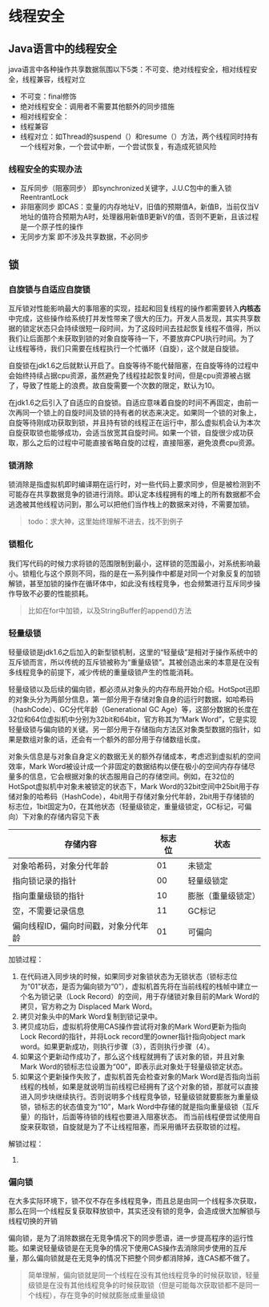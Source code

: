 # 线程安全

## Java语言中的线程安全

java语言中各种操作共享数据氛围以下5类：不可变、绝对线程安全，相对线程安全，线程兼容，线程对立

- 不可变：final修饰
- 绝对线程安全：调用者不需要其他额外的同步措施
- 相对线程安全：
- 线程兼容
- 线程对立：如Thread的suspend（）和resume（）方法，两个线程同时持有一个线程对象，一个尝试中断，一个尝试恢复，有造成死锁风险

### 线程安全的实现办法

- 互斥同步（阻塞同步） 即synchronized关键字，J.U.C包中的重入锁ReentrantLock 
- 非阻塞同步 即CAS：变量的内存地址V，旧值的预期值A，新值B，当前仅当V地址的值符合预期为A时，处理器用新值B更新V的值，否则不更新，且该过程是一个原子性的操作
- 无同步方案 即不涉及共享数据，不必同步

## 锁

### 自旋锁与自适应自旋锁

互斥锁对性能影响最大的事阻塞的实现，挂起和回复线程的操作都需要转入<b>内核态</b>中完成，这些操作给系统打并发性带来了很大的压力。开发人员发现，其实共享数据的锁定状态只会持续很短一段时间，为了这段时间去挂起恢复线程不值得，所以我们让后面那个未获取到锁的对象自旋等待一下，不要放弃CPU执行时间。为了让线程等待，我们只需要在线程执行一个忙循环（自旋），这个就是自旋锁。

自旋锁在jdk1.6之后就默认开启了。自旋等待不能代替阻塞，在自旋等待的过程中会始终持续占据cpu资源，虽然避免了线程挂起恢复时间，但是cpu资源被占据了，导致了性能上的浪费。故自旋需要一个次数的限定，默认为10。

在jdk1.6之后引入了自适应的自旋锁。自适应意味着自旋的时间不再固定，由前一次再同一个锁上的自旋时间及锁的持有者的状态来决定。如果同一个锁的对象上，自旋等待刚成功获取到锁，并且持有锁的线程正在运行中，那么虚拟机会认为本次自旋获取锁也能够成功，会适当放宽其自旋时间。如果一个锁，自旋很少成功获取，那么之后的过程中可能直接省略自旋的过程，直接阻塞，避免浪费cpu资源。

### 锁消除

锁消除是指虚拟机即时编译期在运行时，对一些代码上要求同步，但是被检测到不可能存在共享数据竞争的锁进行消除。即认定本线程拥有的堆上的所有数据都不会逃逸被其他线程访问到，那么可以把他们当作栈上的数据来对待，不需要加锁。

> todo：求大神，这里始终理解不进去，找不到例子

### 锁粗化

我们写代码的时候力求将锁的范围限制到最小，这样锁的范围最小，对系统影响最小。锁粗化与这个原则不同，指的是在一系列操作中都是对同一个对象反复的加锁解锁，甚至加锁的操作在循环体中，如此没有线程竞争，也会频繁进行互斥同步操作导致不必要的性能损耗。

> 比如在for中加锁，以及StringBuffer的append()方法

### 轻量级锁

轻量级锁是jdk1.6之后加入的新型锁机制，这里的“轻量级”是相对于操作系统中的互斥锁而言，所以传统的互斥锁被称为“重量级锁”。其被创造出来的本意是在没有多线程竞争的前提下，减少传统的重量级锁产生的性能消耗。

轻量级锁以及后续的偏向锁，都必须从对象头的内存布局开始介绍。HotSpot迅即的对象头分为两部分信息，第一部分用于存储对象自身的运行时数据，如哈希码（hashCode）、GC分代年龄（Generational GC Age）等，这部分数据的长度在32位和64位虚拟机中分别为32bit和64bit，官方称其为“Mark Word”，它是实现轻量级锁与偏向锁的关键。另一部分用于存储指向方法区对象类型数据的指针，如果是数组对象的话，还会有一个额外的部分用于存储数组长度。

对象头信息是与对象自身定义的数据无关的额外存储成本，考虑迟到虚拟机的空间效率，Mark Word被设计成一个非固定的数据结构以便在极小的空间内存存储尽量多的信息，它会根据对象的状态服用自己的存储空间。例如，在32位的HotSpot虚拟机中对象未被锁定的状态下，Mark Word的32bit空间中25bit用于存储对象的哈希码（HashCode），4bit用于存储对象分代年龄，2bit用于存储锁的标志位，1bit固定为0，在其他状态（轻量级锁定，重量级锁定，GC标记，可偏向）下对象的存储内容见下表

| 存储内容                             | 标志位 | 状态               |
| ------------------------------------ | ------ | ------------------ |
| 对象哈希码，对象分代年龄             | 01     | 未锁定             |
| 指向锁记录的指针                     | 00     | 轻量级锁定         |
| 指向重量级锁的指针                   | 10     | 膨胀（重量级锁定） |
| 空，不需要记录信息                   | 11     | GC标记             |
| 偏向线程ID，偏向时间戳，对象分代年龄 | 01     | 可偏向             |

加锁过程：

1. 在代码进入同步块的时候，如果同步对象锁状态为无锁状态（锁标志位为“01”状态，是否为偏向锁为“0”），虚拟机首先将在当前线程的栈帧中建立一个名为锁记录（Lock Record）的空间，用于存储锁对象目前的Mark Word的拷贝，官方称之为 Displaced Mark Word。
2. 拷贝对象头中的Mark Word复制到锁记录中。
3. 拷贝成功后，虚拟机将使用CAS操作尝试将对象的Mark Word更新为指向Lock Record的指针，并将Lock record里的owner指针指向object mark word。如果更新成功，则执行步骤（3），否则执行步骤（4）。
4. 如果这个更新动作成功了，那么这个线程就拥有了该对象的锁，并且对象Mark Word的锁标志位设置为“00”，即表示此对象处于轻量级锁定状态。
5. 如果这个更新操作失败了，虚拟机首先会检查对象的Mark Word是否指向当前线程的栈帧，如果是就说明当前线程已经拥有了这个对象的锁，那就可以直接进入同步块继续执行。否则说明多个线程竞争锁，轻量级锁就要膨胀为重量级锁，锁标志的状态值变为“10”，Mark Word中存储的就是指向重量级锁（互斥量）的指针，后面等待锁的线程也要进入阻塞状态。 而当前线程便尝试使用自旋来获取锁，自旋就是为了不让线程阻塞，而采用循环去获取锁的过程。

解锁过程：

1. 

### 偏向锁

在大多实际环境下，锁不仅不存在多线程竞争，而且总是由同一个线程多次获取，那么在同一个线程反复获取释放锁中，其实还没有锁的竞争，会造成很大加解锁与线程切换的开销

偏向锁，是为了消除数据在无竞争情况下的同步愿语，进一步提高程序的运行性能。如果说轻量级锁是在无竞争的情况下使用CAS操作去消除同步使用的互斥量，那么偏向锁就是在无竞争的情况下把整个同步都消除掉，连CAS都不做了。

> 简单理解，偏向锁就是同一个线程在没有其他线程竞争的时候获取锁，轻量级锁是在没有其他线程竞争的时候获取锁（但是可能每次获取锁都不是同一个线程），存在竞争的时候就膨胀成重量级锁




